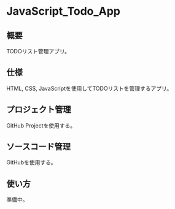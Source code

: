 # JavaScript_Todo_App

## 概要
TODOリスト管理アプリ。

## 仕様
HTML, CSS, JavaScriptを使用してTODOリストを管理するアプリ。

## プロジェクト管理
GitHub Projectを使用する。

## ソースコード管理
GitHubを使用する。

## 使い方
準備中。